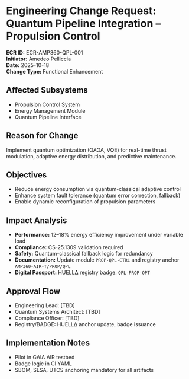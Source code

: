 # Engineering Change Request: Quantum Pipeline Integration – Propulsion Control

**ECR ID:** ECR-AMP360-QPL-001  
**Initiator:** Amedeo Pelliccia  
**Date:** 2025-10-18  
**Change Type:** Functional Enhancement

## Affected Subsystems
- Propulsion Control System
- Energy Management Module
- Quantum Pipeline Interface

## Reason for Change
Implement quantum optimization (QAOA, VQE) for real-time thrust modulation, adaptive energy distribution, and predictive maintenance.

## Objectives
- Reduce energy consumption via quantum-classical adaptive control
- Enhance system fault tolerance (quantum error correction, fallback)
- Enable dynamic reconfiguration of propulsion parameters

## Impact Analysis
- **Performance:** 12–18% energy efficiency improvement under variable load
- **Compliance:** CS-25.1309 validation required
- **Safety:** Quantum-classical fallback logic for redundancy
- **Documentation:** Update module `PROP-QPL-CTRL` and registry anchor `AMP360-AIR-T/PROP/QPL`
- **Digital Passport:** HUELLΔ registry badge: `QPL-PROP-OPT`

## Approval Flow
- Engineering Lead: [TBD]
- Quantum Systems Architect: [TBD]
- Compliance Officer: [TBD]
- Registry/BADGE: HUELLΔ anchor update, badge issuance

## Implementation Notes
- Pilot in GAIA AIR testbed
- Badge logic in CI YAML
- SBOM, SLSA, UTCS anchoring mandatory for all artifacts
